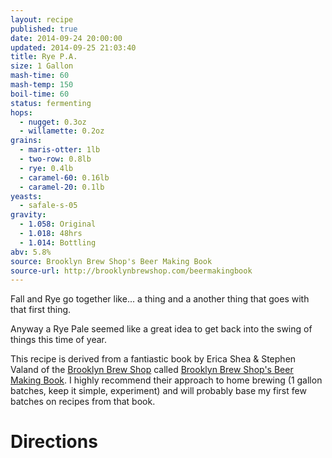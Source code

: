 ```yaml
---
layout: recipe
published: true
date: 2014-09-24 20:00:00
updated: 2014-09-25 21:03:40
title: Rye P.A.
size: 1 Gallon
mash-time: 60
mash-temp: 150
boil-time: 60
status: fermenting
hops:
  - nugget: 0.3oz
  - willamette: 0.2oz
grains:
  - maris-otter: 1lb
  - two-row: 0.8lb
  - rye: 0.4lb
  - caramel-60: 0.16lb
  - caramel-20: 0.1lb
yeasts:
  - safale-s-05
gravity:
  - 1.058: Original
  - 1.018: 48hrs
  - 1.014: Bottling
abv: 5.8%
source: Brooklyn Brew Shop's Beer Making Book
source-url: http://brooklynbrewshop.com/beermakingbook
---
```


Fall and Rye go together like... a thing and a another thing that goes with that first thing.

Anyway a Rye Pale seemed like a great idea to get back into the swing of things this time of year.

This recipe is derived from a fantiastic book by Erica Shea & Stephen Valand of the [Brooklyn Brew Shop](http://brooklynbrewshop.com) called [Brooklyn Brew Shop's Beer Making Book](http://brooklynbrewshop.com/beermakingbook). I highly recommend their approach to home brewing (1 gallon batches, keep it simple, experiment) and will probably base my first few batches on recipes from that book.

# Directions